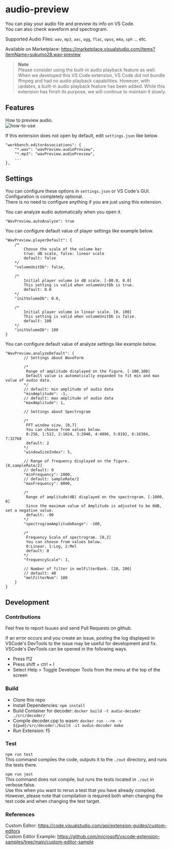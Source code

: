 # audio-preview 

You can play your audio file and preview its info on VS Code.  
You can also check waveform and spectrogram.  

Supported Audio Files: `wav`, `mp3`, `aac`, `ogg`, `flac`, `opus`, `m4a`, `sph` ... etc.  

Available on Marketplace: https://marketplace.visualstudio.com/items?itemName=sukumo28.wav-preview

> **Note**  
> Please consider using the built-in audio playback feature as well. 
> When we developed this VS Code extension, VS Code did not bundle ffmpeg and had no audio playback capabilities. 
> However, with updates, a built-in audio playback feature has been added. 
> While this extension has finish its purpose, we will continue to maintain it slowly.

## Features

How to preview audio.  
![how-to-use](https://github.com/sukumo28/vscode-audio-preview/blob/main/images/how-to-use.gif?raw=true)  

If this extension does not open by default, edit `settings.json` like below.  
```jsonc
"workbench.editorAssociations": {
    "*.wav": "wavPreview.audioPreview",
    "*.mp3": "wavPreview.audioPreview",
    ...
},
```

## Settings  

You can configure these options in `settings.json` or VS Code's GUI.  
Configuration is completely optional.  
There is no need to configure anything if you are just using this extension.  

You can analyze audio automatically when you open it.   
```jsonc
"WavPreview.autoAnalyze": true
```

You can configure default value of player settings like example below.
```jsonc
"WavPreview.playerDefault": {
    /*
        Choose the scale of the volume bar
        true: dB scale, false: linear scale
        default: false
    */
    "volumeUnitDb": false,
    
    /*
        Initial player volume in dB scale. [-80.0, 0.0]
        This setting is valid when volumeUnitDb is true.
        default: 0.0
    */
    "initVolumeDb": 0.0,
    
    /*
        Initial player volume in linear scale. [0, 100]
        This setting is valid when volumeUnitDb is false.
        default: 100
    */
    "initVolumeDb": 100
}
```

You can configure default value of analyze settings like example below.  
```jsonc
"WavPreview.analyzeDefault": {
        // Settings about WaveForm

        /*
         Range of amplitude displayed on the figure. [-100,100]  
         Default value is automatically expanded to fit min and max value of audio data.
        */
        // default: min amplitude of audio data
        "minAmplitude": -1,
        // default: max amplitude of audio data 
        "maxAmplitude": 1,

        // Settings about Spectrogram

        /*  
         FFT window sizw. [0,7]  
         You can choose from values below.   
         0:256, 1:512, 2:1024, 3:2048, 4:4096, 5:8192, 6:16384, 7:32768
         default: 2  
        */  
        "windowSizeIndex": 5,

        // Range of frequency displayed on the figure. [0,sampleRate/2] 
        // default: 0
        "minFrequency": 1000,
        // default: sampleRate/2
        "maxFrequency": 8000,

        /*
         Range of amplitude(dB) displayed on the spectrogram. [-1000, 0]
         Since the maximum value of Amplitude is adjusted to be 0dB, set a negative value.
         default: -90
        */
        "spectrogramAmplitudeRange": -100,

        /*
         Frequency Scale of spectrogram. [0,2]  
         You can choose from values below.  
         0:Linear, 1:Log, 2:Mel  
         default: 0  
        */
        "frequencyScale": 1,

        // Number of filter in melFilterBank. [20, 200]
        // default: 40
        "melFilterNum": 100
    }
}
```
  
## Development  

### Contributions  

Feel free to report Isuues and send Pull Requests on github.  
  
If an error occurs and you create an issue, posting the log displayed in VSCode's DevTools to the issue may be useful for development and fix.   
VSCode's DevTools can be opened in the following ways.  
- Press f12   
- Press shift + ctrl + I   
- Select Help > Toggle Developer Tools from the menu at the top of the screen  
  
### Build  

* Clone this repo  
* Install Dependencies: `npm install`  
* Build Container for decoder: `docker build -t audio-decoder ./src/decoder/`  
* Compile decoder.cpp to wasm: `docker run --rm -v ${pwd}/src/decoder:/build -it audio-decoder make`  
* Run Extension: f5  

### Test  

`npm run test`  
This command compiles the code, outputs it to the `./out` directory, and runs the tests there.  

`npm run jest`  
This command does not compile, but runs the tests located in `./out` in verbose:false.  
Use this when you want to rerun a test that you have already compiled.  
However, please note that compilation is required both when changing the test code and when changing the test target.  
  
### References  

Custom Editor: https://code.visualstudio.com/api/extension-guides/custom-editors  
Custom Editor Example: https://github.com/microsoft/vscode-extension-samples/tree/main/custom-editor-sample  
